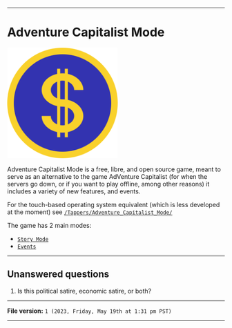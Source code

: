 
***

# Adventure Capitalist Mode

<img alt="Capitalism logo failed to load. Click/tap here to attempt to view it" src="/Clickers/Adventure_Capitalism_Mode/Graphics/Logo/SVG/Dollar_sign_capitalism_logo.svg" width="256" height="256">

Adventure Capitalist Mode is a free, libre, and open source game, meant to serve as an alternative to the game AdVenture Capitalist (for when the servers go down, or if you want to play offline, among other reasons) it includes a variety of new features, and events.

For the touch-based operating system equivalent (which is less developed at the moment) see [`/Tappers/Adventure_Capitalist_Mode/`](/Tappers/Adventure_Capitalist_Mode/)

The game has 2 main modes:

- [`Story Mode`](/Clickers/Adventure_Capitalist_Mode/StoryMode/)
- [`Events`](/Clickers/Adventure_Capitalist_Mode/Events/)

***

## Unanswered questions

1. Is this political satire, economic satire, or both?

***

**File version:** `1 (2023, Friday, May 19th at 1:31 pm PST)`

***
